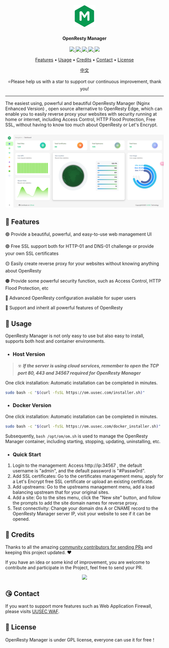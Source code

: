 <h1 align="center">
  <br>
  <img src="https://github.com/Safe3/openresty-manager/blob/main/logo.png" alt="OpenResty Manager" width="70px">
</h1>
<h4 align="center">OpenResty Manager</h4>

<p align="center">
<a href="https://github.com/Safe3/openresty-manager/releases"><img src="https://img.shields.io/github/downloads/Safe3/openresty-manager/total">
<a href="https://github.com/Safe3/openresty-manager/graphs/contributors"><img src="https://img.shields.io/github/contributors-anon/Safe3/openresty-manager">
<a href="https://github.com/Safe3/openresty-manager/releases/"><img src="https://img.shields.io/github/release/Safe3/openresty-manager">
<a href="https://github.com/Safe3/openresty-manager/issues"><img src="https://img.shields.io/github/issues-raw/Safe3/openresty-manager">
<a href="https://github.com/Safe3/openresty-manager/discussions"><img src="https://img.shields.io/github/discussions/Safe3/openresty-manager">
</p>
<p align="center">
  <a href="#dart-features">Features</a> •
  <a href="#rocket-usage">Usage</a> •
  <a href="#gift_heart-credits">Credits</a> •
  <a href="#kissing_heart-contact">Contact</a> •
  <a href="#key-license">License</a>
</p>






<p align="center">
  <a href="https://github.com/Safe3/openresty-manager/blob/main/README_CN.md">中文</a>
  <br/><br/>
  ⭐Please help us with a star to support our continuous improvement, thank you!
</p>




---

The easiest using, powerful and beautiful OpenResty Manager (Nginx Enhanced Version) , open source alternative to OpenResty Edge, which can enable you to easily reverse proxy your websites with security running at home or internet, including Access Control, HTTP Flood Protection, Free SSL, without having to know too much about OpenResty or Let's Encrypt.

<h3 align="center">
  <img src="https://github.com/Safe3/openresty-manager/blob/main/openresty-manager.png" alt="OpenResty Manager" width="700px">
  <br>
</h3>

## :dart: Features
:green_circle: Provide a beautiful, powerful, and easy-to-use web management UI

 :purple_circle: Free SSL support both for HTTP-01 and DNS-01 challenge or provide your own SSL certificates

 :yellow_circle: Easily create reverse proxy for your websites without knowing anything about OpenResty

 :orange_circle: Provide some powerful security function, such as Access Control, HTTP Flood Protection, etc

 :red_circle: Advanced OpenResty configuration available for super users

 :large_blue_circle: Support and inherit all powerful features of OpenResty



## :rocket: Usage

OpenResty Manager is not only easy to use but also easy to install, supports both host and container environments.


- ### Host Version

> :biohazard: ***If the server is using cloud services, remember to open the TCP port 80, 443 and 34567 required for OpenResty Manager***

One click installation: Automatic installation can be completed in minutes.

```bash
sudo bash -c "$(curl -fsSL https://om.uusec.com/installer.sh)"
```



- ### Docker Version

One click installation: Automatic installation can be completed in minutes.

```bash
sudo bash -c "$(curl -fsSL https://om.uusec.com/docker_installer.sh)"
```

Subsequently, `bash /opt/om/om.sh` is used to manage the OpenResty Manager container, including starting, stopping, updating, uninstalling, etc.




- ### Quick Start

1. Login to the management: Access http://ip:34567 , the default username is "admin", and the default password is "#Passw0rd".
2. Add SSL certificates: Go to the certificates management menu, apply for a Let's Encrypt free SSL certificate or upload an existing certificate.
3. Add upstreams: Go to the upstreams management menu, add a load balancing upstream that for your original sites.
4. Add a site: Go to the sites menu, click the "New site" button, and follow the prompts to add the site domain names for reverse proxy.
5. Test connectivity: Change your domain dns A or CNAME record to the OpenResty Manager server IP, visit your website to see if it can be opened.



## :gift_heart: Credits

Thanks to all the amazing [community contributors for sending PRs](https://github.com/Safe3/openresty-manager/graphs/contributors) and keeping this project updated. ❤️

If you have an idea or some kind of improvement, you are welcome to contribute and participate in the Project, feel free to send your PR.

<p align="center">
<a href="https://github.com/Safe3/openresty-manager/graphs/contributors">
  <img src="https://contrib.rocks/image?repo=Safe3/openresty-manager&max=500">
</a>
</p>

## :kissing_heart: Contact

If you want to support more features such as Web Application Firewall, please visits [UUSEC WAF](https://uuwaf.uusec.com/).

## :key: License

OpenResty Manager is under GPL license, everyone can use it for free！

